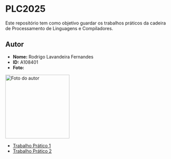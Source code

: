 # PLC2025

Este repositório tem como objetivo guardar os trabalhos práticos da cadeira de Processamento de Linguagens e Compiladores.

## Autor
- **Nome:** Rodrigo Lavandeira Fernandes
- **ID:** A108401
- **Foto:** 
<img src="foto.jpg" alt="Foto do autor" width="200">



* [Trabalho Prático 1](./TP1/)
* [Trabalho Prático 2](./TP2/)